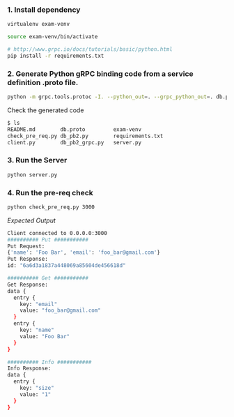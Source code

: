 ### 1. Install dependency

```sh
virtualenv exam-venv

source exam-venv/bin/activate

# http://www.grpc.io/docs/tutorials/basic/python.html
pip install -r requirements.txt
```

### 2. Generate Python gRPC binding code from a service definition .proto file.

```sh
python -m grpc.tools.protoc -I. --python_out=. --grpc_python_out=. db.proto 
```

Check the generated code

```sh
$ ls
README.md        db.proto         exam-venv
check_pre_req.py db_pb2.py        requirements.txt
client.py        db_pb2_grpc.py   server.py
```

### 3. Run the Server

```sh
python server.py
```

### 4. Run the pre-req check

```sh
python check_pre_req.py 3000
```

_Expected Output_

```sh
Client connected to 0.0.0.0:3000
########## Put ###########
Put Request:
{'name': 'Foo Bar', 'email': 'foo_bar@gmail.com'}
Put Response:
id: "6a6d3a1837a448069a85604de456618d"

########## Get ###########
Get Response:
data {
  entry {
    key: "email"
    value: "foo_bar@gmail.com"
  }
  entry {
    key: "name"
    value: "Foo Bar"
  }
}

########## Info ###########
Info Response:
data {
  entry {
    key: "size"
    value: "1"
  }
}
```
